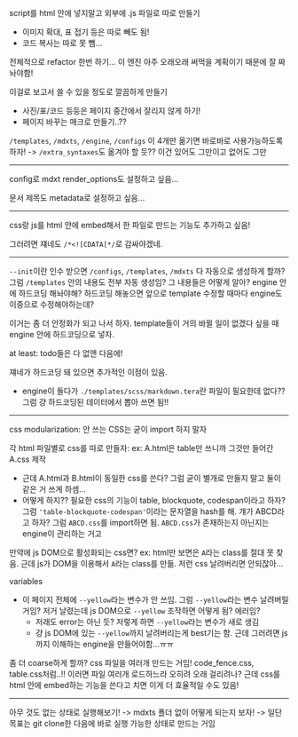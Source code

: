 script를 html 안에 넣지말고 외부에 .js 파일로 따로 만들기
- 이미지 확대, 표 접기 등은 따로 빼도 됨!
- 코드 복사는 따로 못 뺌...

전체적으로 refactor 한번 하기... 이 엔진 아주 오래오래 써먹을 계획이기 때문에 잘 짜놔야함!

이걸로 보고서 쓸 수 있을 정도로 깔끔하게 만들기
- 사진/표/코드 등등은 페이지 중간에서 잘리지 않게 하기!
- 페이지 바꾸는 매크로 만들기..??

`/templates`, `/mdxts`, `/engine`, `/configs` 이 4개만 옮기면 바로바로 사용가능하도록 하자! -> `/extra_syntaxes`도 옮겨야 할 듯?? 이건 있어도 그만이고 없어도 그만

---

config로 mdxt render_options도 설정하고 싶음...

문서 제목도 metadata로 설정하고 싶음...

---

css랑 js를 html 안에 embed해서 한 파일로 만드는 기능도 추가하고 싶음!

그러려면 쟤네도 `/*<![CDATA[*/`로 감싸야겠네.

---

`--init`이란 인수 받으면 `/configs`, `/templates`, `/mdxts` 다 자동으로 생성하게 할까? 그럼 `/templates` 안의 내용도 전부 자동 생성임? 그 내용들은 어떻게 알아? engine 안에 하드코딩 해놔야해? 하드코딩 해놓으면 앞으로 template 수정할 때마다 engine도 이중으로 수정해야하는데?

이거는 좀 더 안정화가 되고 나서 하자. template들이 거의 바뀔 일이 없겠다 싶을 때 engine 안에 하드코딩으로 넣자.

at least: todo들은 다 없앤 다음에!

쟤네가 하드코딩 돼 있으면 추가적인 이점이 있음.
- engine이 돌다가 `./templates/scss/markdown.tera`란 파일이 필요한데 없다?? 그럼 걍 하드코딩된 데이터에서 뽑아 쓰면 됨!!

---

css modularization: 안 쓰는 CSS는 굳이 import 하지 말자

각 html 파일별로 css를 따로 만들자: ex: A.html은 table만 쓰니까 그것만 들어간 A.css 제작
- 근데 A.html과 B.html이 동일한 css를 쓴다? 그럼 굳이 별개로 만들지 말고 둘이 같은 거 쓰게 하셈...
- 어떻게 하지?? 필요한 css의 기능이 table, blockquote, codespan이라고 하자? 그럼 `'table-blockquote-codespan'`이라는 문자열을 hash를 해. 걔가 ABCD라고 하자? 그럼 `ABCD.css`를 import하면 됨. `ABCD.css`가 존재하는지 아닌지는 engine이 관리하는 거고

만약에 js DOM으로 활성화되는 css면? ex: html만 보면은 `A`라는 class를 절대 못 찾음. 근데 js가 DOM을 이용해서 `A`라는 class를 만듦. 저런 css 날려버리면 안되잖아...

variables
- 이 페이지 전체에 `--yellow`라는 변수가 안 쓰임. 그럼 `--yellow`라는 변수 날려버릴 거임? 저거 날렸는데 js DOM으로 `--yellow` 조작하면 어떻게 됨? 에러임?
  - 저래도 error는 아닌 듯? 저렇게 하면 `--yellow`라는 변수가 새로 생김
  - 걍 js DOM에 있는 `--yellow`까지 날려버리는게 best기는 함. 근데 그러려면 js까지 이해하는 engine을 만들어야함...ㅠㅠ

좀 더 coarse하게 할까? css 파일을 여러개 만드는 거임! code_fence.css, table.css처럼..!! 이러면 파일 여러개 로드하느라 오히려 오래 걸리려나? 근데 css를 html 안에 embed하는 기능을 쓴다고 치면 이게 더 효율적일 수도 있음!

---

아무 것도 없는 상태로 실행해보기! -> mdxts 폴더 없이 어떻게 되는지 보자!
-> 일단 목표는 git clone한 다음에 바로 실행 가능한 상태로 만드는 거임
